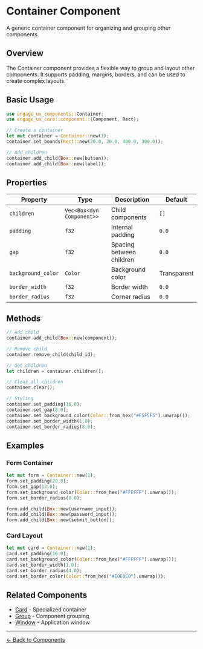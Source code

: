 # Container Component

A generic container component for organizing and grouping other components.

## Overview

The Container component provides a flexible way to group and layout other components. It supports padding, margins, borders, and can be used to create complex layouts.

## Basic Usage

```rust
use engage_ux_components::Container;
use engage_ux_core::component::{Component, Rect};

// Create a container
let mut container = Container::new(1);
container.set_bounds(Rect::new(20.0, 20.0, 400.0, 300.0));

// Add children
container.add_child(Box::new(button));
container.add_child(Box::new(label));
```

## Properties

| Property | Type | Description | Default |
|----------|------|-------------|---------|
| `children` | `Vec<Box<dyn Component>>` | Child components | `[]` |
| `padding` | `f32` | Internal padding | `0.0` |
| `gap` | `f32` | Spacing between children | `0.0` |
| `background_color` | `Color` | Background color | Transparent |
| `border_width` | `f32` | Border width | `0.0` |
| `border_radius` | `f32` | Corner radius | `0.0` |

## Methods

```rust
// Add child
container.add_child(Box::new(component));

// Remove child
container.remove_child(child_id);

// Get children
let children = container.children();

// Clear all children
container.clear();

// Styling
container.set_padding(16.0);
container.set_gap(8.0);
container.set_background_color(Color::from_hex("#F5F5F5").unwrap());
container.set_border_width(1.0);
container.set_border_radius(8.0);
```

## Examples

### Form Container

```rust
let mut form = Container::new(1);
form.set_padding(20.0);
form.set_gap(12.0);
form.set_background_color(Color::from_hex("#FFFFFF").unwrap());
form.set_border_radius(8.0);

form.add_child(Box::new(username_input));
form.add_child(Box::new(password_input));
form.add_child(Box::new(submit_button));
```

### Card Layout

```rust
let mut card = Container::new(1);
card.set_padding(16.0);
card.set_background_color(Color::from_hex("#FFFFFF").unwrap());
card.set_border_width(1.0);
card.set_border_radius(4.0);
card.set_border_color(Color::from_hex("#E0E0E0").unwrap());
```

## Related Components

- [Card](card.md) - Specialized container
- [Group](group.md) - Component grouping
- [Window](window.md) - Application window

---

[← Back to Components](index.md)

